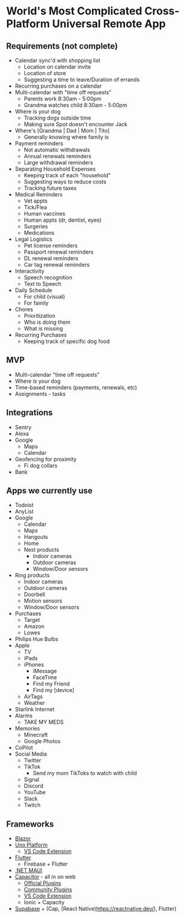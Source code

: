 # World's Most Complicated Cross-Platform Universal Remote App

## Requirements (not complete)
- Calendar sync'd with shopping list
    - Location on calendar invite
    - Location of store
    - Suggesting a time to leave/Duration of errands
- Recurring purchases on a calendar
- Multi-calendar with "time off requests"
    - Parents work 8:30am - 5:00pm
    - Grandma watches child 8:30am - 5:00pm
- Where is your dog
    - Tracking dogs outside time 
    - Making sure Spot doesn't encounter Jack
- Where's [Grandma | Dad | Mom | Tito]
    - Generally knowing where family is
- Payment reminders
    - Not automatic withdrawals
    - Annual renewals reminders
    - Large withdrawal reminders
- Separating Household Expenses
    - Keeping track of each "household"
    - Suggesting ways to reduce costs
    - Tracking future taxes
- Medical Reminders
    - Vet appts
    - Tick/Flea
    - Human vaccines
    - Human appts (dr, dentist, eyes)
    - Surgeries
    - Medications
- Legal Logistics
    - Pet license reminders
    - Passport renewal reminders
    - DL renewal reminders
    - Car tag renewal reminders
- Interactivity
    - Speech recognition
    - Text to Speech
- Daily Schedule 
    - For child (visual)
    - For family
- Chores
    - Prioritization
    - Who is doing them
    - What is missing
- Recurring Purchases
    - Keeping track of specific dog food

## MVP
- Multi-calendar "time off requests"
- Where is your dog
- Time-based reminders (payments, renewals, etc)
- Assignments - tasks

## Integrations
- Sentry
- Alexa
- Google
    - Maps
    - Calendar
- Geofencing for proximity
    - Fi dog collars
- Bank

## Apps we currently use
- Todoist
- AnyList
- Google
    - Calendar
    - Maps
    - Hangouts
    - Home
    - Nest products 
        - Indoor cameras
        - Outdoor cameras
        - Window/Door sensors
- Ring products
    - Indoor cameras
    - Outdoor cameras
    - Doorbell
    - Motion sensors
    - Window/Door sensors
- Purchases
    - Target
    - Amazon
    - Lowes
- Philips Hue Bulbs
- Apple
    - TV
    - iPads
    - iPhones
        - iMessage
        - FaceTime
        - Find my Friend
        - Find my [device]
    - AirTags
    - Weather
- Starlink Internet
- Alarms
    - TAKE MY MEDS
- Memories
    - Minecraft
    - Google Photos
- CoPilot
- Social Media
    - Twitter
    - TikTok
        - Send my mom TikToks to watch with child
    - Signal
    - Discord
    - YouTube
    - Slack
    - Twitch

## Frameworks
- [Blazor](https://dotnet.microsoft.com/en-us/apps/aspnet/web-apps/blazor)
- [Uno Platform](https://platform.uno/)
    - [VS Code Extension](https://platform.uno/vs-code/)
- [Flutter](https://flutter.dev/)
    - Firebase + Flutter
- [.NET MAUI](https://docs.microsoft.com/en-us/dotnet/maui/what-is-maui)
- [Capacitor](https://capacitorjs.com/docs) - all in on web
    - [Official Plugins](https://capacitorjs.com/docs/apis)
    - [Community Plugins](https://capacitorjs.com/docs/plugins/community)
    - [VS Code Extension](https://capacitorjs.com/docs/getting-started/vs-code-extension)
    - Ionic + Capacity
- [Supabase](https://supabase.com/) + (Cap, [React Native)https://reactnative.dev/), Flutter)

